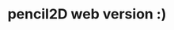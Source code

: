 ---
title: 'pencil2D web version :)'
redirect_to:
  - 'https://discuss.pencil2d.org/t/pencil2d-web-version/878'
---